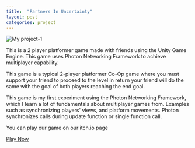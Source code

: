 ```yaml
---
title:  "Partners In Uncertainty"
layout: post
categories: project
---
```


![My project-1](https://user-images.githubusercontent.com/29043325/215385904-caaec47f-8000-44da-811f-dab18565ae52.png)


This is a 2 player platformer game made with friends using the Unity Game Engine. This game uses Photon Networking Framework to achieve multiplayer capability.



This game is a typical 2-player platformer Co-Op game where you must support your friend to proceed to the level in return your friend will do the same with the goal of both players reaching the end goal.

This game is my first experiment using the Photon Networking Framework, which I learn a lot of fundamentals about multiplayer games from. 
Examples such as synchronizing players' views, and platform movements. Photon synchronizes calls during update function or single function call.


You can play our game on our itch.io page

[Play Now](https://indinin.itch.io/partners-in-uncertainty)
